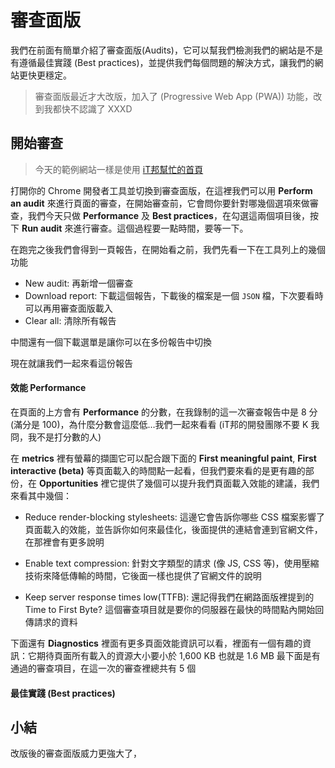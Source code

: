 # 審查面版
我們在前面有簡單介紹了審查面版(Audits)，它可以幫我們檢測我們的網站是不是有遵循最佳實踐 (Best practices)，並提供我們每個問題的解決方式，讓我們的網站更快更穩定。

> 審查面版最近才大改版，加入了 (Progressive Web App (PWA)) 功能，改到我都快不認識了 XXXD

## 開始審查

> 今天的範例網站一樣是使用 [iT邦幫忙的首頁](https://ithelp.ithome.com.tw/)

打開你的 Chrome 開發者工具並切換到審查面版，在這裡我們可以用 **Perform an audit** 來進行頁面的審查，在開始審查前，它會問你要針對哪幾個選項來做審查，我們今天只做 **Performance** 及 **Best practices**，在勾選這兩個項目後，按下 **Run audit** 來進行審查。這個過程要一點時間，要等一下。

在跑完之後我們會得到一頁報告，在開始看之前，我們先看一下在工具列上的幾個功能
- New audit: 再新增一個審查
- Download report: 下載這個報告，下載後的檔案是一個 `JSON` 檔，下次要看時可以再用審查面版載入
- Clear all: 清除所有報告

中間還有一個下載選單是讓你可以在多份報告中切換

現在就讓我們一起來看這份報告

#### 效能 Performance
在頁面的上方會有 **Performance** 的分數，在我錄制的這一次審查報告中是 8 分(滿分是 100)，為什麼分數會這麼低…我們一起來看看 (iT邦的開發團隊不要 K 我冏，我不是打分數的人) 

在 **metrics** 裡有螢幕的擷圖它可以配合跟下面的 **First meaningful paint**, **First interactive (beta)** 等頁面載入的時間點一起看，但我們要來看的是更有趣的部份，在 **Opportunities** 裡它提供了幾個可以提升我們頁面載入效能的建議，我們來看其中幾個：

- Reduce render-blocking stylesheets: 這邊它會告訴你哪些 CSS 檔案影響了頁面載入的效能，並告訴你如何來最佳化，後面提供的連結會連到官網文件，在那裡會有更多說明

- Enable text compression: 針對文字類型的請求 (像 JS, CSS 等)，使用壓縮技術來降低傳輸的時間，它後面一樣也提供了官網文件的說明

- Keep server response times low(TTFB): 還記得我們在網路面版裡提到的 Time to First Byte? 這個審查項目就是要你的伺服器在最快的時間點內開始回傳請求的資料

下面還有 **Diagnostics** 裡面有更多頁面效能資訊可以看，裡面有一個有趣的資訊：它期待頁面所有載入的資源大小要小於 1,600 KB 也就是 1.6 MB
最下面是有通過的審查項目，在這一次的審查裡總共有 5 個
 
#### 最佳實踐 (Best practices)

## 小結
改版後的審查面版威力更強大了，
